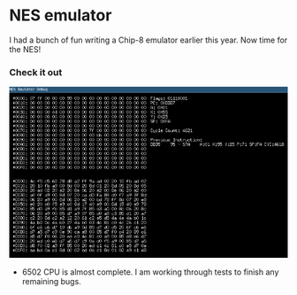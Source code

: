 # NES emulator

I had a bunch of fun writing a Chip-8 emulator earlier this year. Now time for the NES!

### Check it out

![demo](media/nes_emu.gif)

- 6502 CPU is almost complete. I am working through tests to finish any remaining bugs.
